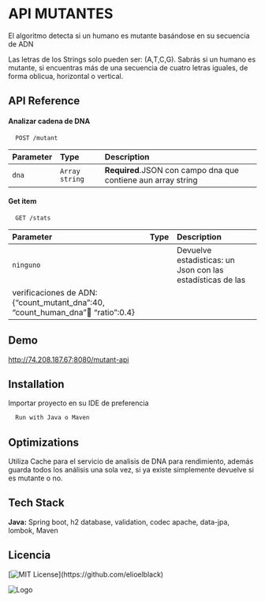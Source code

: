 
# API MUTANTES

El algoritmo detecta si un humano es 
mutante basándose en su secuencia de ADN

Las letras de los Strings solo pueden ser: (A,T,C,G).
Sabrás si un humano es mutante, si encuentras más de una secuencia de cuatro letras 
iguales, de forma oblicua, horizontal o vertical. 
## API Reference

#### Analizar cadena de DNA

```http
  POST /mutant
```

| Parameter | Type     | Description                |
| :-------- | :------- | :------------------------- |
| `dna` | `Array string` | **Required**.JSON con campo dna que contiene aun array string |

#### Get item

```http
  GET /stats
```

| Parameter | Type     | Description                       |
| :-------- | :------- | :-------------------------------- |
| `ninguno`      | | Devuelve estadisticas: un Json con las estadísticas de las 
verificaciones de ADN: {“count_mutant_dna”:40, “count_human_dna”:100: “ratio”:0.4}  |




## Demo

http://74.208.187.67:8080/mutant-api


## Installation

Importar proyecto en su IDE de preferencia

```bash
  Run with Java o Maven
```
    
## Optimizations

Utiliza Cache para el servicio de analisis de DNA para rendimiento, además guarda todos los análisis una sola vez, si ya existe simplemente devuelve si es mutante o no.
## Tech Stack


**Java:** Spring boot, h2 database, validation, codec apache, data-jpa, lombok, Maven


## Licencia

[![MIT License](https://img.shields.io/apm/l/atomic-design-ui.svg?)](https://github.com/elioelblack)


![Logo](https://www.lavanguardia.com/uploads/2021/02/02/6019110f610d0.jpeg)

